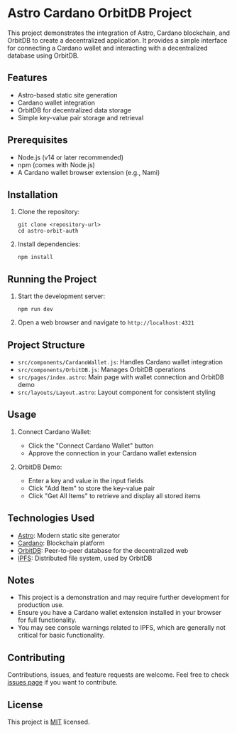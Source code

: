 # Astro Cardano OrbitDB Project

This project demonstrates the integration of Astro, Cardano blockchain, and OrbitDB to create a decentralized application. It provides a simple interface for connecting a Cardano wallet and interacting with a decentralized database using OrbitDB.

## Features

- Astro-based static site generation
- Cardano wallet integration
- OrbitDB for decentralized data storage
- Simple key-value pair storage and retrieval

## Prerequisites

- Node.js (v14 or later recommended)
- npm (comes with Node.js)
- A Cardano wallet browser extension (e.g., Nami)

## Installation

1. Clone the repository:
   ```
   git clone <repository-url>
   cd astro-orbit-auth
   ```

2. Install dependencies:
   ```
   npm install
   ```

## Running the Project

1. Start the development server:
   ```
   npm run dev
   ```

2. Open a web browser and navigate to `http://localhost:4321`

## Project Structure

- `src/components/CardanoWallet.js`: Handles Cardano wallet integration
- `src/components/OrbitDB.js`: Manages OrbitDB operations
- `src/pages/index.astro`: Main page with wallet connection and OrbitDB demo
- `src/layouts/Layout.astro`: Layout component for consistent styling

## Usage

1. Connect Cardano Wallet:
   - Click the "Connect Cardano Wallet" button
   - Approve the connection in your Cardano wallet extension

2. OrbitDB Demo:
   - Enter a key and value in the input fields
   - Click "Add Item" to store the key-value pair
   - Click "Get All Items" to retrieve and display all stored items

## Technologies Used

- [Astro](https://astro.build/): Modern static site generator
- [Cardano](https://cardano.org/): Blockchain platform
- [OrbitDB](https://orbitdb.org/): Peer-to-peer database for the decentralized web
- [IPFS](https://ipfs.io/): Distributed file system, used by OrbitDB

## Notes

- This project is a demonstration and may require further development for production use.
- Ensure you have a Cardano wallet extension installed in your browser for full functionality.
- You may see console warnings related to IPFS, which are generally not critical for basic functionality.

## Contributing

Contributions, issues, and feature requests are welcome. Feel free to check [issues page](https://github.com/yourusername/astro-orbit-auth/issues) if you want to contribute.

## License

This project is [MIT](https://choosealicense.com/licenses/mit/) licensed.

